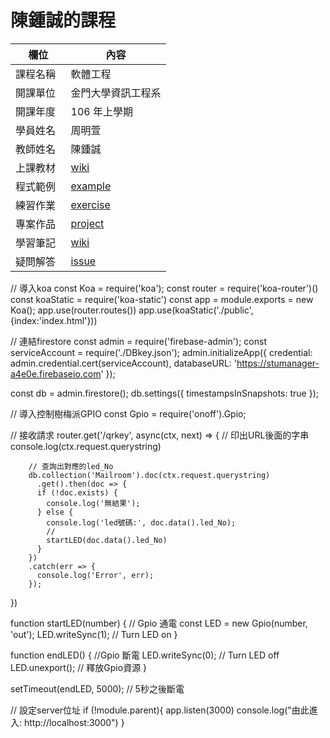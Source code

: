 # 陳鍾誠的課程

欄位       |  內容
----------|----------------------------
課程名稱   | 軟體工程
開課單位   | 金門大學資訊工程系
開課年度   | 106 年上學期
學員姓名   | 周明萱
教師姓名   | 陳鍾誠
上課教材   | [wiki](https://github.com/cccnqu/se106a/wiki)
程式範例   | [example](example)
練習作業   | [exercise](exercise)
專案作品   | [project](project)
學習筆記   | [wiki](../../wiki)
疑問解答   | [issue](https://github.com/cccnqu/se106a/issues)

// 導入koa
const Koa = require('koa');
const router = require('koa-router')()
const koaStatic = require('koa-static')
const app = module.exports = new Koa();
app.use(router.routes())
app.use(koaStatic('./public', {index:'index.html'}))

// 連結firestore
const admin = require('firebase-admin');
const serviceAccount = require('./DBkey.json');
admin.initializeApp({
  credential: admin.credential.cert(serviceAccount),
  databaseURL: 'https://stumanager-a4e0e.firebaseio.com'
});

const db = admin.firestore();
db.settings({ timestampsInSnapshots: true });

// 導入控制樹梅派GPIO
const Gpio = require('onoff').Gpio;

// 接收請求
router.get('/qrkey', async(ctx, next) => {
    // 印出URL後面的字串 console.log(ctx.request.querystring)
    
        // 查詢出對應的led_No
        db.collection('Mailroom').doc(ctx.request.querystring)
          .get().then(doc => {
          if (!doc.exists) {
            console.log('無結果');
          } else {
            console.log('led號碼:', doc.data().led_No); 
            // 
            startLED(doc.data().led_No)
          }
        })
        .catch(err => {
          console.log('Error', err);
        });
})

function startLED(number) { 
    // Gpio 通電 
    const LED = new Gpio(number, 'out');
    LED.writeSync(1); // Turn LED on
}

function endLED() { 
  //Gpio 斷電
  LED.writeSync(0); // Turn LED off
  LED.unexport(); // 釋放Gpio資源
}

setTimeout(endLED, 5000); // 5秒之後斷電

// 設定server位址
if (!module.parent){
    app.listen(3000)
    console.log("由此進入: http://localhost:3000")
} 

